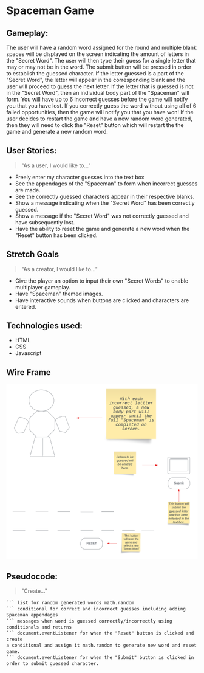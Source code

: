# Spaceman Game

## Gameplay: 
The user will have a random word assigned for the round and multiple blank spaces will be displayed on the screen indicating the amount of letters in the "Secret Word". The user will then type their guess for a single letter that may or may not be in the word. The submit button will be pressed in order to establish the guessed character. If the letter guessed is a part of the "Secret Word", the letter will appear in the corresponding blank and the user will proceed to guess the next letter. If the letter that is guessed is not in the "Secret Word", then an individual body part of the "Spaceman" will form. You will have up to 6 incorrect guesses before the game will notify you that you have lost. If you correctly guess the word without using all of 6 failed opportunities, then the game will notify you that you have won! If the user decides to restart the game and have a new random word generated, then they will need to click the "Reset" button which will restart the the game and generate a new random word. 

## User Stories:
> "As a user, I would like to..."
* Freely enter my character guesses into the text box
* See the appendages of the "Spaceman" to form when incorrect guesses are made.
* See the correctly guessed characters appear in their respective blanks.
* Show a message indicating when the "Secret Word" has been correctly guessed.
* Show a message if the "Secret Word" was not correctly guessed and have subsequently lost.
* Have the ability to reset the game and generate a new word when the "Reset" button has been clicked. 
    

## Stretch Goals
> "As a creator, I would like to..."
* Give the player an option to input their own "Secret Words" to enable multiplayer gameplay.
* Have "Spaceman" themed images.
* Have interactive sounds when buttons are clicked and characters are entered.

## Technologies used: 
* HTML 
* CSS 
* Javascript

## Wire Frame
![Spaceman Wire Frame](./Spaceman-Wire-Frame.png)

## Pseudocode:
> "Create..."
``` input/text box for character guesses
``` list for random generated words math.random
``` conditional for correct and incorrect guesses including adding Spaceman appendages
``` messages when word is guessed correctly/incorrectly using conditionals and returns
``` document.eventListener for when the "Reset" button is clicked and create
a conditional and assign it math.random to generate new word and reset game.
``` document.eventListener for when the "Submit" button is clicked in order to submit guessed character.


